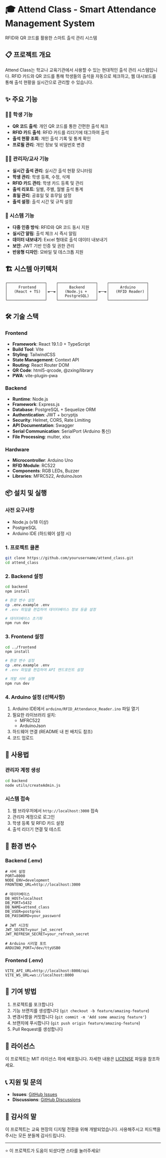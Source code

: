 # 🎓 Attend Class - Smart Attendance Management System

RFID와 QR 코드를 활용한 스마트 출석 관리 시스템

## 📋 프로젝트 개요

Attend Class는 학교나 교육기관에서 사용할 수 있는 현대적인 출석 관리 시스템입니다. RFID 카드와 QR 코드를 통해 학생들의 출석을 자동으로 체크하고, 웹 대시보드를 통해 출석 현황을 실시간으로 관리할 수 있습니다.

## ✨ 주요 기능

### 👨‍🎓 학생 기능
- **QR 코드 출석**: 개인 QR 코드를 통한 간편한 출석 체크
- **RFID 카드 출석**: RFID 카드를 리더기에 태그하여 출석
- **출석 현황 조회**: 개인 출석 기록 및 통계 확인
- **프로필 관리**: 개인 정보 및 비밀번호 변경

### 👨‍🏫 관리자/교사 기능
- **실시간 출석 관리**: 실시간 출석 현황 모니터링
- **학생 관리**: 학생 등록, 수정, 삭제
- **RFID 카드 관리**: 학생 카드 등록 및 관리
- **출석 리포트**: 일별, 주별, 월별 출석 통계
- **휴일 관리**: 공휴일 및 휴무일 설정
- **출석 설정**: 출석 시간 및 규칙 설정

### 🔧 시스템 기능
- **다중 인증 방식**: RFID와 QR 코드 동시 지원
- **실시간 알림**: 출석 체크 시 즉시 알림
- **데이터 내보내기**: Excel 형태로 출석 데이터 내보내기
- **보안**: JWT 기반 인증 및 권한 관리
- **반응형 디자인**: 모바일 및 데스크톱 지원

## 🏗️ 시스템 아키텍처

```
┌─────────────────┐    ┌─────────────────┐    ┌─────────────────┐
│     Frontend    │    │     Backend     │    │     Arduino     │
│   (React + TS)  │◄──►│   (Node.js +    │◄──►│   (RFID Reader) │
│                 │    │   PostgreSQL)   │    │                 │
└─────────────────┘    └─────────────────┘    └─────────────────┘
```

## 🛠️ 기술 스택

### Frontend
- **Framework**: React 19.1.0 + TypeScript
- **Build Tool**: Vite
- **Styling**: TailwindCSS
- **State Management**: Context API
- **Routing**: React Router DOM
- **QR Code**: html5-qrcode, @zxing/library
- **PWA**: vite-plugin-pwa

### Backend
- **Runtime**: Node.js
- **Framework**: Express.js
- **Database**: PostgreSQL + Sequelize ORM
- **Authentication**: JWT + bcryptjs
- **Security**: Helmet, CORS, Rate Limiting
- **API Documentation**: Swagger
- **Serial Communication**: SerialPort (Arduino 통신)
- **File Processing**: multer, xlsx

### Hardware
- **Microcontroller**: Arduino Uno
- **RFID Module**: RC522
- **Components**: RGB LEDs, Buzzer
- **Libraries**: MFRC522, ArduinoJson

## 📦 설치 및 실행

### 사전 요구사항
- Node.js (v18 이상)
- PostgreSQL
- Arduino IDE (하드웨어 설정 시)

### 1. 프로젝트 클론
```bash
git clone https://github.com/yourusername/attend_class.git
cd attend_class
```

### 2. Backend 설정
```bash
cd backend
npm install

# 환경 변수 설정
cp .env.example .env
# .env 파일을 편집하여 데이터베이스 정보 등을 설정

# 데이터베이스 초기화
npm run dev
```

### 3. Frontend 설정
```bash
cd ../frontend
npm install

# 환경 변수 설정
cp .env.example .env
# .env 파일을 편집하여 API 엔드포인트 설정

# 개발 서버 실행
npm run dev
```

### 4. Arduino 설정 (선택사항)
1. Arduino IDE에서 `arduino/RFID_Attendance_Reader.ino` 파일 열기
2. 필요한 라이브러리 설치:
   - MFRC522
   - ArduinoJson
3. 하드웨어 연결 (README 내 핀 배치도 참조)
4. 코드 업로드

## 📱 사용법

### 관리자 계정 생성
```bash
cd backend
node utils/createAdmin.js
```

### 시스템 접속
1. 웹 브라우저에서 `http://localhost:3000` 접속
2. 관리자 계정으로 로그인
3. 학생 등록 및 RFID 카드 설정
4. 출석 리더기 연결 및 테스트

## 🔧 환경 변수

### Backend (.env)
```env
# 서버 설정
PORT=8000
NODE_ENV=development
FRONTEND_URL=http://localhost:3000

# 데이터베이스
DB_HOST=localhost
DB_PORT=5432
DB_NAME=attend_class
DB_USER=postgres
DB_PASSWORD=your_password

# JWT 시크릿
JWT_SECRET=your_jwt_secret
JWT_REFRESH_SECRET=your_refresh_secret

# Arduino 시리얼 포트
ARDUINO_PORT=/dev/ttyUSB0
```

### Frontend (.env)
```env
VITE_API_URL=http://localhost:8000/api
VITE_WS_URL=ws://localhost:8000
```

## 🤝 기여 방법

1. 프로젝트를 포크합니다
2. 기능 브랜치를 생성합니다 (`git checkout -b feature/amazing-feature`)
3. 변경사항을 커밋합니다 (`git commit -m 'Add some amazing feature'`)
4. 브랜치에 푸시합니다 (`git push origin feature/amazing-feature`)
5. Pull Request를 생성합니다

## 📄 라이선스

이 프로젝트는 MIT 라이선스 하에 배포됩니다. 자세한 내용은 [LICENSE](LICENSE) 파일을 참조하세요.

## 📞 지원 및 문의

- **Issues**: [GitHub Issues](https://github.com/yourusername/attend_class/issues)
- **Discussions**: [GitHub Discussions](https://github.com/yourusername/attend_class/discussions)

## 🙏 감사의 말

이 프로젝트는 교육 현장의 디지털 전환을 위해 개발되었습니다. 사용해주시고 피드백을 주시는 모든 분들께 감사드립니다.

---

⭐ 이 프로젝트가 도움이 되셨다면 스타를 눌러주세요!